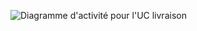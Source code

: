 ![Diagramme d'activité pour l'UC livraison](../../../diagrammes/packages/03-commandes/03-livraison/03-03-diag-activité.png)
